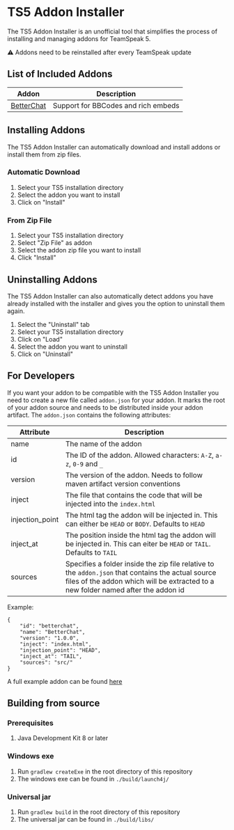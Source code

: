# TS5 Addon Installer #
The TS5 Addon Installer is an unofficial tool that simplifies the process of installing and managing addons for TeamSpeak 5.

⚠️ Addons need to be reinstalled after every TeamSpeak update

## List of Included Addons

| Addon | Description |
| ----- | ----------- |
| [BetterChat](https://github.com/Exopandora/BetterChat) | Support for BBCodes and rich embeds | 

## Installing Addons ##
The TS5 Addon Installer can automatically download and install addons or install them from zip files.

### Automatic Download ###
1. Select your TS5 installation directory
2. Select the addon you want to install
3. Click on "Install"

### From Zip File ###
1. Select your TS5 installation directory
2. Select "Zip File" as addon
3. Select the addon zip file you want to install
4. Click "Install"

## Uninstalling Addons ##
The TS5 Addon Installer can also automatically detect addons you have already installed with the installer and gives you the option to uninstall them again.

1. Select the "Uninstall" tab
2. Select your TS5 installation directory
3. Click on "Load"
4. Select the addon you want to uninstall
5. Click on "Uninstall"

## For Developers ##
If you want your addon to be compatible with the TS5 Addon Installer you need to create a new file called `addon.json` for your addon. It marks the root of your addon source and needs to be distributed inside your addon artifact. The `addon.json` contains the following attributes:

| Attribute | Description |
| --------- | ----------- |
| name      | The name of the addon |
| id        | The ID of the addon. Allowed characters: `A-Z`, `a-z`, `0-9` and `_` |
| version   | The version of the addon. Needs to follow maven artifact version conventions |
| inject    | The file that contains the code that will be injected into the `index.html` |
| injection_point    | The html tag the addon will be injected in. This can either be `HEAD` or `BODY`. Defaults to `HEAD` |
| inject_at    | The position inside the html tag the addon will be injected in. This can eiter be `HEAD` or `TAIL`. Defaults to `TAIL` |
| sources   | Specifies a folder inside the zip file relative to the `addon.json` that contains the actual source files of the addon which will be extracted to a new folder named after the addon id |

Example:
```
{
	"id": "betterchat",
	"name": "BetterChat",
	"version": "1.0.0",
	"inject": "index.html",
	"injection_point": "HEAD",
	"inject_at": "TAIL",
	"sources": "src/"
}
```
A full example addon can be found [here](https://github.com/Exopandora/BetterChat)

## Building from source ##

### Prerequisites ###
1. Java Development Kit 8 or later

### Windows exe ###
1. Run `gradlew createExe` in the root directory of this repository
2. The windows exe can be found in `./build/launch4j/`

### Universal jar ###
1. Run `gradlew build` in the root directory of this repository
2. The universal jar can be found in `./build/libs/`
